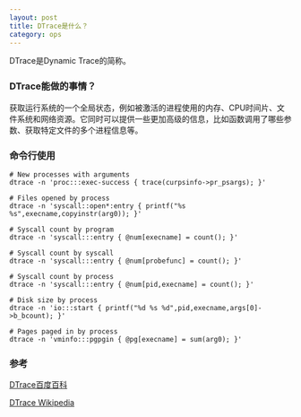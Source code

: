 ```yaml
---
layout: post
title: DTrace是什么？
category: ops
---
```

DTrace是Dynamic Trace的简称。

### DTrace能做的事情？
获取运行系统的一个全局状态，例如被激活的进程使用的内存、CPU时间片、文件系统和网络资源。它同时可以提供一些更加高级的信息，比如函数调用了哪些参数、获取特定文件的多个进程信息等。

### 命令行使用
```
# New processes with arguments
dtrace -n 'proc:::exec-success { trace(curpsinfo->pr_psargs); }'

# Files opened by process
dtrace -n 'syscall::open*:entry { printf("%s %s",execname,copyinstr(arg0)); }'

# Syscall count by program
dtrace -n 'syscall:::entry { @num[execname] = count(); }'

# Syscall count by syscall
dtrace -n 'syscall:::entry { @num[probefunc] = count(); }'

# Syscall count by process
dtrace -n 'syscall:::entry { @num[pid,execname] = count(); }'

# Disk size by process
dtrace -n 'io:::start { printf("%d %s %d",pid,execname,args[0]->b_bcount); }'

# Pages paged in by process
dtrace -n 'vminfo:::pgpgin { @pg[execname] = sum(arg0); }'
```


### 参考
[DTrace百度百科](http://baike.baidu.com/subview/3223769/3223769.htm)

[DTrace Wikipedia](https://en.wikipedia.org/wiki/DTrace)
